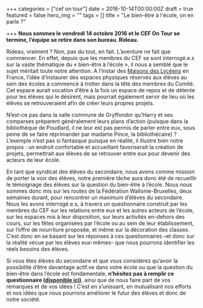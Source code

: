 +++
categories = ["cef on tour"]
date = 2016-10-14T00:00:00Z
draft = true
featured = false
hero_img = ""
tags = []
title = "Le bien-être à l'école, on en parle ?"

+++
**Nous sommes le vendredi 14 octobre 2016 et le CEF On Tour se termine, l’équipe se retire dans son bureau. Rideau.**

Rideau, vraiment ? Non, pas du tout, en fait. L’aventure ne fait que commencer. En effet, depuis que les membres du CEF se sont interrogé.e.s sur la vaste thématique du « bien-être à l’école », il nous a semblé que le sujet méritait toute notre attention. A l’instar des [Maisons des Lycéens](http://www.education.gouv.fr/cid73323/maison-des-lyceens.html "http://www.education.gouv.fr/cid73323/maison-des-lyceens.html") en France, l’idée d’instaurer des espaces physiques réservés aux élèves au sein des écoles a commencé à trotter dans la tête des membres du Comité. Cet espace aurait vocation d’être à la fois un espace de repos et de détente pour les élèves qui le désirent, mais pourrait également servir de lieu où les élèves se retrouveraient afin de créer leurs propres projets.  
  
N’est-ce pas dans la salle commune de Gryffondor qu’Harry et ses comparses préparent généralement leurs plans d’action (puisque dans la bibliothèque de Poudlard, il ne leur est pas permis de parler entre eux, sous peine de se faire réprimander par madame Pince, la bibliothécaire) ? L’exemple n’est pas si fantasque puisque en réalité, il illustre bien notre propos : un endroit confortable et accueillant favoriserait la création de projets, permettrait aux élèves de se retrouver entre eux pour devenir des acteurs de leur école.  
  
En tant que syndicat des élèves du secondaire, nous avons comme mission de porter la voix des élèves, notre première tâche aura donc été de recueillir le témoignage des élèves sur la question du bien-être à l’école. Nous nous sommes donc mis sur les routes de la Fédération Wallonie-Bruxelles, deux semaines durant, pour rencontrer un maximum d’élèves du secondaire. Nous les avons interrogé.e.s, à travers un questionnaire construit par les membres du CEF sur les relations entre eux et les autres acteurs de l’école, sur les espaces mis à leur disposition, sur leurs activités en-dehors des cours, sur les fêtes organisées par l’école ou au sein de leur établissement, sur l’offre de nourriture proposée, et même sur la décoration des classes. C’est donc en se basant sur les réponses à ces questionnaires –et donc sur la réalité vécue par les élèves eux-mêmes- que nous pourrons identifier les réels besoins des élèves.  
  
Si vous êtes élèves du secondaire et que vous considérez qu’avoir la possibilité d’être davantage actif.ve dans votre école ou que la question du bien-être dans l’école est fondamentale, **n’hésitez pas à remplir ce questionnaire (**[**disponible ici**](https://docs.google.com/forms/d/e/1FAIpQLSfP6BkdsA-wCT-jGkwFFp-jop2tLd0iyBpDsTh_4JH8e1z0OQ/viewform?c=0&w=1 "https://docs.google.com/forms/d/e/1FAIpQLSfP6BkdsA-wCT-jGkwFFp-jop2tLd0iyBpDsTh_4JH8e1z0OQ/viewform?c=0&w=1")**)**, ainsi que de nous faire part de vos remarques et de vos idées ! C’est en s’unissant, en mutualisant nos efforts et nos idées que nous pourrons améliorer le futur des élèves et donc de notre société.